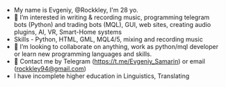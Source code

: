- My name is Evgeniy, @Rockkley, I'm 28 yo.
- 👀 I’m interested in writing  & recording music, programming telegram bots (Python) and trading bots (MQL), GUI, web sites, creating audio plugins, AI, VR, Smart-Home systems
- Skills - Python, HTML, GML, MQL4/5, mixing and recording music
- 💞️ I’m looking to collaborate on anything, work as python/mql developer or learn new programming languages and skills. 
- 👋 Contact me by Telegram (https://t.me/Evgeniy_Samarin) or email (rockkley94@gmail.com)
- I have incomplete higher education in Linguistics, Translating 
